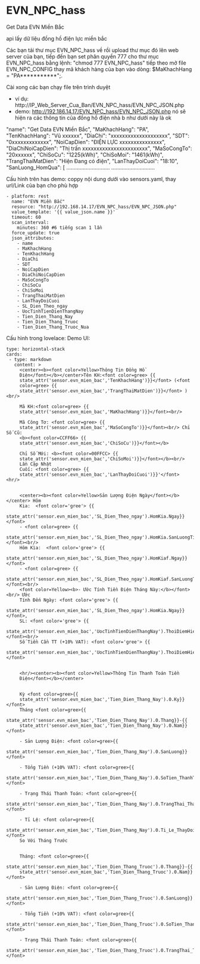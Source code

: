 # EVN_NPC_hass
Get Data EVN Miền Bắc

api lấy dữ liệu đồng hồ điện lực miền bắc

Các bạn tải thư mục EVN_NPC_hass về rồi upload thư mục đó lên web server của bạn,
tiếp đến bạn set phân quyền 777 cho thư mục EVN_NPC_hass bằng lệnh: "chmod 777 EVN_NPC_hass"
tiếp theo mở file EVN_NPC_CONFIG thay mã khách hàng của bạn vào dòng: $MaKhachHang = "PA***********";.



Cài xong các bạn chạy file trên trình duyệt 
  - ví dụ: http://IP_Web_Server_Cua_Ban/EVN_NPC_hass/EVN_NPC_JSON.php
  - demo: http://192.186.14.17/EVN_NPC_hass/EVN_NPC_JSON.php  nó sẽ hiện ra các thông tin của đồng hồ điện nhà b như dưới này là ok

      
  "name": "Get Data EVN Miền Bắc",
  "MaKhachHang": "PA",
  "TenKhachHang": "Vũ xxxxxx",
  "DiaChi": "xxxxxxxxxxxxxxxxxxxx",
  "SDT": "0xxxxxxxxxxxxx",
  "NoiCapDien": "ĐIỆN LỰC xxxxxxxxxxxxxxx",
  "DiaChiNoiCapDien": "Thị trấn xxxxxxxxxxxxxxxxxxxxxxx",
  "MaSoCongTo": "20xxxxxx",
  "ChiSoCu": "1225(kWh)",
  "ChiSoMoi": "1461(kWh)",
  "TrangThaiMatDien": "Hiện Đang có điện",
  "LanThayDoiCuoi": "18:10",
  "SanLuong_HomQua": [
  .............................
  .............................
  
Cấu hình trên has demo: coppy nội dung dưới vào sensors.yaml, thay url/Link của bạn cho phù hợp

    - platform: rest  
      name: "EVN Miền Bắc"
      resource: "http://192.168.14.17/EVN_NPC_hass/EVN_NPC_JSON.php"
      value_template: '{{ value_json.name }}'
      timeout: 60
      scan_interval:
        minutes: 360 #6 tiếng scan 1 lần
      force_update: true
      json_attributes:
        - name
        - MaKhachHang
        - TenKhachHang
        - DiaChi
        - SDT
        - NoiCapDien
        - DiaChiNoiCapDien
        - MaSoCongTo
        - ChiSoCu
        - ChiSoMoi
        - TrangThaiMatDien
        - LanThayDoiCuoi
        - SL_Dien_Theo_ngay
        - UocTinhTienDienThangNay
        - Tien_Dien_Thang_Nay
        - Tien_Dien_Thang_Truoc
        - Tien_Dien_Thang_Truoc_Nua


Cấu hình trong lovelace:
Demo UI:

    type: horizontal-stack
    cards:
     - type: markdown
       content: >
         <center><b><font color=Yellow>Thông Tin Đồng Hồ
         Điện</font></b></center>Tên KH:<font color=gree> {{
         state_attr('sensor.evn_mien_bac','TenKhachHang')}}</font> (<font
         color=gree> {{
         state_attr('sensor.evn_mien_bac','TrangThaiMatDien')}}</font> ) <br/>

         Mã KH:<font color=gree> {{
         state_attr('sensor.evn_mien_bac','MaKhachHang')}}</font><br/>

         Mã Công Tơ: <font color=gree> {{
         state_attr('sensor.evn_mien_bac','MaSoCongTo')}}</font><br/> Chỉ Số Cũ:
         <b><font color=CCFF66> {{
         state_attr('sensor.evn_mien_bac','ChiSoCu')}}</font></b>

         Chỉ Số Mới: <b><font color=00FFCC> {{
         state_attr('sensor.evn_mien_bac','ChiSoMoi')}}</font></b><br/>
         Lần Cập Nhật
         Cuối: <font color=gree> {{
         state_attr('sensor.evn_mien_bac','LanThayDoiCuoi')}}'</font> <hr/>


         <center><b><font color=Yellow>Sản Lượng Điện Ngày</font></b></center> Hôm
         Kia:  <font color='gree'> {{
         state_attr('sensor.evn_mien_bac','SL_Dien_Theo_ngay').HomKia.Ngay}}</font>
         - <font color=gree> {{
         state_attr('sensor.evn_mien_bac','SL_Dien_Theo_ngay').HomKia.SanLuongTieuThu}}</font><br/>
         Hôm Kìa:  <font color='gree'> {{
         state_attr('sensor.evn_mien_bac','SL_Dien_Theo_ngay').HomKiaf.Ngay}}</font>
         - <font color=gree> {{
         state_attr('sensor.evn_mien_bac','SL_Dien_Theo_ngay').HomKiaf.SanLuongTieuThu}}</font><br/>
         <font color=Yellow><b>- Ước Tính Tiền Điện Tháng Này:</b></font><br/> Ước
         Tính Đến Ngày: <font color='gree'> {{
         state_attr('sensor.evn_mien_bac','SL_Dien_Theo_ngay').HomKia.Ngay}}</font>,
         SL: <font color='gree'> {{
         state_attr('sensor.evn_mien_bac','UocTinhTienDienThangNay').ThoiDiemHienTai.Dien_Nang_Tieu_Thu}}</font><br/>
         Số Tiền Cần TT (+10% VAT): <font color='gree'> {{
         state_attr('sensor.evn_mien_bac','UocTinhTienDienThangNay').ThoiDiemHienTai.Tong_Tien_Can_TT}}</font>


         <hr/><center><b><font color=Yellow>Thông Tin Thanh Toán Tiền
         Điện</font></b></center> 


         Kỳ <font color=gree>{{
         state_attr('sensor.evn_mien_bac','Tien_Dien_Thang_Nay').0.Ky}}</font>
         Tháng <font color=gree>{{
         state_attr('sensor.evn_mien_bac','Tien_Dien_Thang_Nay').0.Thang}}-{{
         state_attr('sensor.evn_mien_bac','Tien_Dien_Thang_Nay').0.Nam}}</font>

         - Sản Lượng Điện: <font color=gree>{{
         state_attr('sensor.evn_mien_bac','Tien_Dien_Thang_Nay').0.SanLuong}}</font>

         - Tổng Tiền (+10% VAT): <font color=gree>{{
         state_attr('sensor.evn_mien_bac','Tien_Dien_Thang_Nay').0.SoTien_ThanhToan}}</font> 

         - Trạng Thái Thanh Toán: <font color=gree>{{
         state_attr('sensor.evn_mien_bac','Tien_Dien_Thang_Nay').0.TrangThai_ThanhToan}}</font>

         - Tỉ Lệ: <font color=gree>{{
         state_attr('sensor.evn_mien_bac','Tien_Dien_Thang_Nay').0.Ti_Le_ThayDoi}}</font>
         So Với Tháng Trước


         Tháng: <font color=gree>{{
         state_attr('sensor.evn_mien_bac','Tien_Dien_Thang_Truoc').0.Thang}}-{{
         state_attr('sensor.evn_mien_bac','Tien_Dien_Thang_Truoc').0.Nam}}</font>

         - Sản Lượng Điện: <font color=gree>{{
         state_attr('sensor.evn_mien_bac','Tien_Dien_Thang_Truoc').0.SanLuong}}</font>

         - Tổng Tiền (+10% VAT): <font color=gree>{{
         state_attr('sensor.evn_mien_bac','Tien_Dien_Thang_Truoc').0.SoTien_ThanhToan}}</font>

         - Trạng Thái Thanh Toán: <font color=gree>{{
         state_attr('sensor.evn_mien_bac','Tien_Dien_Thang_Truoc').0.TrangThai_ThanhToan}}</font>

